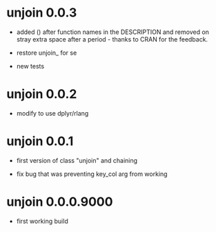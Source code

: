 # unjoin 0.0.3

* added () after function names in the DESCRIPTION and removed on stray extra space
after a period - thanks to CRAN for the feedback.  

* restore unjoin_ for se

* new tests

# unjoin 0.0.2 

* modify to use dplyr/rlang 

# unjoin 0.0.1

* first version of class "unjoin" and chaining

* fix bug that was preventing key_col arg from working


# unjoin 0.0.0.9000

* first working build


